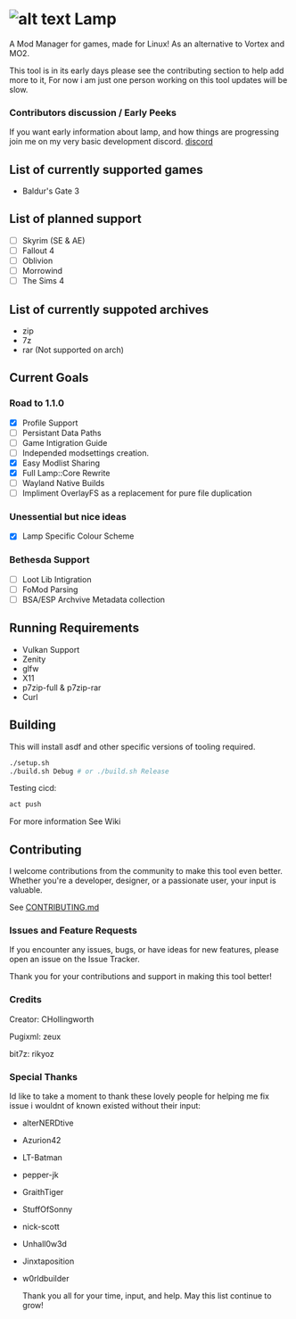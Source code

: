 
# ![alt text](https://cdn.discordapp.com/attachments/1160692058017763581/1160692177781919794/LMP-64.png?ex=653595d3&is=652320d3&hm=4febcb9e9ed7f1f31f949a3db68e4b465b23922d44f891e78a788b49bd4cb093&) Lamp 
A Mod Manager for games, made for Linux! As an alternative to Vortex and MO2.

This tool is in its early days please see the contributing section to help add more to it, 
For now i am just one person working on this tool updates will be slow.

### Contributors discussion / Early Peeks
If you want early information about lamp, and how things are progressing join me on my very basic development discord.
[discord](https://discord.gg/5macMedevy)

## List of currently supported games
- Baldur's Gate 3

## List of planned support
- [ ] Skyrim (SE & AE)
- [ ] Fallout 4
- [ ] Oblivion
- [ ] Morrowind
- [ ] The Sims 4

## List of currently suppoted archives
- zip
- 7z
- rar (Not supported on arch)

## Current Goals

### Road to 1.1.0
- [X] Profile Support
- [ ] Persistant Data Paths
- [ ] Game Intigration Guide
- [ ] Independed modsettings creation.
- [X] Easy Modlist Sharing
- [X] Full Lamp::Core Rewrite
- [ ] Wayland Native Builds
- [ ] Impliment OverlayFS as a replacement for pure file duplication
      
### Unessential but nice ideas
- [X] Lamp Specific Colour Scheme

### Bethesda Support
- [ ] Loot Lib Intigration
- [ ] FoMod Parsing
- [ ] BSA/ESP Archvive Metadata collection

## Running Requirements
- Vulkan Support
- Zenity
- glfw
- X11
- p7zip-full & p7zip-rar
- Curl

## Building

This will install asdf and other specific versions of tooling required.

```sh
./setup.sh
./build.sh Debug # or ./build.sh Release
```

Testing cicd: 

```sh
act push
```

For more information See Wiki

## Contributing

I welcome contributions from the community to make this tool even better. Whether you're a developer, designer, or a passionate user, your input is valuable.

See [CONTRIBUTING.md](./CONTRIBUTING.md)

### Issues and Feature Requests

If you encounter any issues, bugs, or have ideas for new features, please open an issue on the Issue Tracker.

Thank you for your contributions and support in making this tool better!

### Credits
Creator: CHollingworth 

Pugixml: zeux

bit7z: rikyoz

### Special Thanks
Id like to take a moment to thank these lovely people for helping me fix issue i wouldnt of known existed without their input:
- alterNERDtive
- Azurion42
- LT-Batman
- pepper-jk
- GraithTiger
- StuffOfSonny
- nick-scott
- Unhall0w3d
- Jinxtaposition
- w0rldbuilder

  Thank you all for your time, input, and help. May this list continue to grow! 
